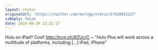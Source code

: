 ```yaml
---
layout: status
originalUrl: 'https://twitter.com/marcgg/status/17410031127'
isReply: false
date: 2010-06-30 12:21:17
---
```


Hulu on iPad? Cool! http://tcrn.ch/9ZUcrC ~ "Hulu Plus will work across a multitude of platforms, including [...] iPad, iPhone"
